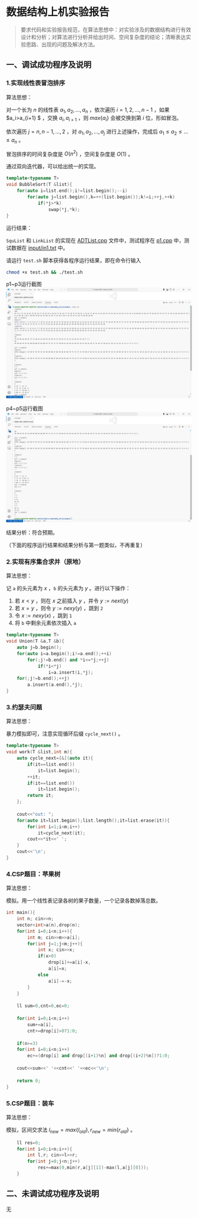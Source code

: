 # 数据结构上机实验报告

> 要求代码和实验报告规范，在算法思想中：对实验涉及的数据结构进行有效设计和分析；对算法进行分析并给出时间、空间复杂度的结论；清晰表达实验思路、出现的问题及解决方法。

## 一、调试成功程序及说明

### 1.实现线性表冒泡排序

算法思想：

对一个长为 $n$ 的线性表 $a_1,a_2,...,a_n$ ，依次遍历 $i=1,2,...,n-1$ ，如果 $a_i>a_{i+1} $ ，交换 $a_i,a_{i+1}$ ，则 $max\{a_i\}$ 会被交换到第 $i$ 位，形如冒泡。

依次遍历 $j=n,n-1,...,2$ ，对 $a_1,a_2,...,a_j$ 进行上述操作，完成后 $a_1 \leq a_2 \leq ... \leq a_n$ 。

冒泡排序的时间复杂度是 $O(n^2)$ ，空间复杂度是 $O(1)$ 。

通过双向迭代器，可以给出统一的实现。

```cpp
template<typename T>
void BubbleSort(T &list){
    for(auto i=list.end();i!=list.begin();--i)
        for(auto j=list.begin(),k=++(list.begin());k!=i;++j,++k)
            if(*j>*k)
                swap(*j,*k);
}
```

运行结果：

`SquList` 和 `LinkList` 的实现在 [ADTList.cpp](./ADTList.cpp) 文件中，测试程序在 [p1.cpp](./p1.cpp) 中，测试数据在 [input/in1.txt](./input/in1.txt) 中。

请运行 `test.sh` 脚本获得各程序运行结果，即在命令行输入

```bash
chmod +x test.sh && ./test.sh
```

p1~p3运行截图
![](./pic/pic1.png)

p4~p5运行截图
![](./pic/pic2.png)

结果分析：符合预期。

（下面的程序运行结果和结果分析与第一题类似，不再重复）

### 2.实现有序集合求并（原地）

算法思想：

记 `a` 的头元素为 $x$ ，`b` 的头元素为 $y$ 。进行以下操作：

1. 若 $x<y$ ，则在 $x$ 之前插入 $y$ ，并令 $y:=next(y)$
2. 若 $x=y$ ，则令 $y:=nexy(y)$ ，跳到 `2`
3. 令 $x:=nexy(x)$ ，跳到 `1`
4. 将 `b` 中剩余元素依次插入 `a`

```cpp
template<typename T>
void Union(T &a,T &b){
    auto j=b.begin();
    for(auto i=a.begin();i!=a.end();++i)
        for(;j!=b.end() and *i<=*j;++j)
            if(*i<*j)
                i=a.insert(i,*j);
    for(;j!=b.end();++j)
        a.insert(a.end(),*j);
}
```

### 3.约瑟夫问题

算法思想：

暴力模拟即可，注意实现循环后缀 `cycle_next()` 。

```cpp
template<typename T>
void work(T &list,int m){
    auto cycle_next=[&](auto it){
        if(it==list.end())
            it=list.begin();
        ++it;
        if(it==list.end())
            it=list.begin();
        return it;
    };

    cout<<"out: ";
    for(auto it=list.begin();list.length();it=list.erase(it)){
        for(int i=1;i<m;i++)
            it=cycle_next(it);
        cout<<*it<<' ';
    }
    cout<<'\n';
}
```

### 4.CSP题目：苹果树

算法思想：

模拟。用一个线性表记录各树的果子数量，一个记录各数掉落总数。

```cpp
int main(){
    int n; cin>>n;
    vector<int>a(n),drop(n);
    for(int i=0;i<n;i++){
        int m; cin>>m>>a[i];
        for(int j=1;j<m;j++){
            int x; cin>>x;
            if(x>0)
                drop[i]+=a[i]-x,
                a[i]=x;
            else
                a[i]-=-x;
        }
    }

    ll sum=0,cnt=0,ec=0;

    for(int i=0;i<n;i++)
        sum+=a[i],
        cnt+=drop[i]>0?1:0;

    if(n>=3)
    for(int i=0;i<n;i++)
        ec+=(drop[i] and drop[(i+1)%n] and drop[(i+2)%n])?1:0;

    cout<<sum<<' '<<cnt<<' '<<ec<<'\n';

    return 0;
}
```

### 5.CSP题目：装车

算法思想：

模拟，区间交求法 $l_{new}=max\{l_{old}\},r_{new}=min\{r_{old}\}$ 。

```cpp
    ll res=0;
    for(int i=0;i<n;i++){
        int l,r; cin>>l>>r;
        for(int j=0;j<n;j++)
            res+=max(0,min(r,a[j][1])-max(l,a[j][0]));
    }
```

## 二、未调试成功程序及说明

无